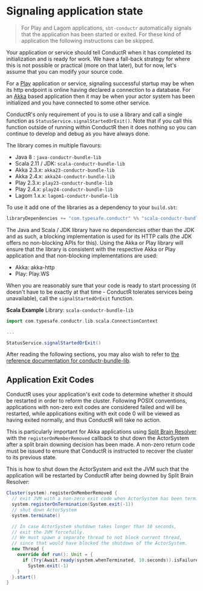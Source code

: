 # Signaling application state

> For Play and Lagom applications, `sbt-conductr` automatically signals that the application has been started or exited. For these kind of application the following instructions can be skipped.

Your application or service should tell ConductR when it has completed its initialization and is ready for work. We have a fall-back strategy for where this is not possible or practical (more on that later), but for now, let's assume that you can modify your source code.

For a [Play](https://www.playframework.com/) application or service, signaling successful startup may be when its http endpoint is online having declared a connection to a database. For an [Akka](http://akka.io/) based application then it may be when your actor system has been initialized and you have connected to some other service.

ConductR's only requirement of you is to use a library and call a single function as `StatusService.signalStartedOrExit()`. Note that if you call this function outside of running within ConductR then it does nothing so you can continue to develop and debug as you have always done.

The library comes in multiple flavours:
- Java 8 : `java-conductr-bundle-lib`
- Scala 2.11 / JDK: `scala-conductr-bundle-lib`
- Akka 2.3.x: `akka23-conductr-bundle-lib`
- Akka 2.4.x: `akka24-conductr-bundle-lib`
- Play 2.3.x: `play23-conductr-bundle-lib`
- Play 2.4.x: `play24-conductr-bundle-lib`
- Lagom 1.x.x: `lagom1-conductr-bundle-lib`

To use it add one of the libraries as a dependency to your `build.sbt`:

```scala
libraryDependencies += "com.typesafe.conductr" %% "scala-conductr-bundle-lib" % "1.6.0"
```

The Java and Scala / JDK library have no dependencies other than the JDK and as such, a blocking implementation is used for its HTTP calls (the JDK offers no non-blocking APIs for this). Using the Akka or Play library will ensure that the library is consistent with the respective Akka or Play application and that non-blocking implementations are used:
- Akka: akka-http
- Play: Play.WS

When you are reasonably sure that your code is ready to start processing (it doesn't have to be exactly at that time - ConductR tolerates services being unavailable), call the `signalStartedOrExit` function.

**Scala Example**
Library: `scala-conductr-bundle-lib`

```scala
import com.typesafe.conductr.lib.scala.ConnectionContext

...

StatusService.signalStartedOrExit()
```

After reading the following sections, you may also wish to refer to [the reference documentation for conductr-bundle-lib](https://github.com/typesafehub/conductr-bundle-lib#typesafe-conductr-bundle-library).

## Application Exit Codes

ConductR uses your application's exit code to determine whether it should be restarted in order to reform the cluster. Following POSIX conventions, applications with non-zero exit codes are considered failed and will be restarted, while applications exiting with exit code 0 will be viewed as having exited normally, and thus ConductR will take no action.

This is particularly important for Akka applications using [Split Brain Resolver](http://doc.akka.io/docs/akka/rp-current/scala/split-brain-resolver.html) with the `registerOnMemberRemoved` callback to shut down the ActorSystem after a split brain downing decision has been made. A non-zero return code must be issued to ensure that ConductR is instructed to recover the cluster to its previous state.

This is how to shut down the ActorSystem and exit the JVM such that the application will be restarted by ConductR after being downed by Split Brain Resolver:
```scala
Cluster(system).registerOnMemberRemoved {
  // exit JVM with a non-zero exit code when ActorSystem has been terminated
  system.registerOnTermination(System.exit(-1))
  // shut down ActorSystem
  system.terminate()

  // In case ActorSystem shutdown takes longer than 10 seconds,
  // exit the JVM forcefully.
  // We must spawn a separate thread to not block current thread,
  // since that would have blocked the shutdown of the ActorSystem.
  new Thread {
    override def run(): Unit = {
      if (Try(Await.ready(system.whenTerminated, 10.seconds)).isFailure)
        System.exit(-1)
    }
  }.start()
}
```
